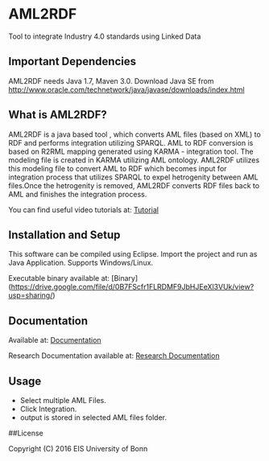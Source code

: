 # AML2RDF   
Tool to integrate Industry 4.0 standards using Linked Data


## Important Dependencies

AML2RDF needs Java 1.7, Maven 3.0. Download Java SE from  
http://www.oracle.com/technetwork/java/javase/downloads/index.html

## What is AML2RDF?

AML2RDF is a java based tool , which converts AML files (based on XML) to RDF and performs integration utilizing SPARQL. AML to RDF conversion is based on R2RML mapping generated using KARMA - integration tool. The modeling file is created in KARMA utilizing AML ontology. AML2RDF utilizes this modeling file to convert AML to RDF which becomes input for integration process that utilizes SPARQL to expel hetrogenity between AML files.Once the hetrogenity is removed, AML2RDF converts RDF files back to AML and finishes the integration process.

You can find useful video tutorials at: [Tutorial](https://drive.google.com/open?id=0B7FScfr1FLRDLXVBcEY3UWNObGc/)

## Installation and Setup  

This software can be compiled using Eclipse. Import the project and run as Java Application.
Supports Windows/Linux.

Executable binary available at: [Binary] (https://drive.google.com/file/d/0B7FScfr1FLRDMF9JbHJEeXl3VUk/view?usp=sharing/)

## Documentation  

Available at: [Documentation](documentation/)

Research Documentation available at: [Research Documentation](https://docs.google.com/document/d/1YoOr08Gfg8TZjPP_RXflSJ0KElqmOp_YDDjGOsxgaLo/edit?usp=sharing/)

## Usage  

* Select multiple AML Files.
* Click Integration.
* output is stored in selected AML files folder.

##License

Copyright (C) 2016 EIS University of Bonn
